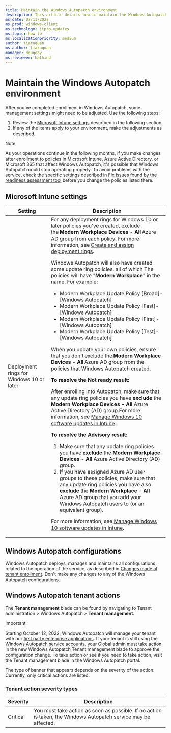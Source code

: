 ```yaml
---
title: Maintain the Windows Autopatch environment
description: This article details how to maintain the Windows Autopatch environment
ms.date: 07/11/2022
ms.prod: windows-client
ms.technology: itpro-updates
ms.topic: how-to
ms.localizationpriority: medium
author: tiaraquan
ms.author: tiaraquan
manager: dougeby
ms.reviewer: hathind
---
```


# Maintain the Windows Autopatch environment

After you've completed enrollment in Windows Autopatch, some management settings might need to be adjusted. Use the following steps:

1. Review the [Microsoft Intune settings](#microsoft-intune-settings) described in the following section.
1. If any of the items apply to your environment, make the adjustments as described.

> [!NOTE]
> As your operations continue in the following months, if you make changes after enrollment to policies in Microsoft Intune, Azure Active Directory, or Microsoft 365 that affect Windows Autopatch, it's possible that Windows Autopatch could stop operating properly. To avoid problems with the service, check the specific settings described in [Fix issues found by the readiness assessment tool](../prepare/windows-autopatch-fix-issues.md) before you change the policies listed there.

## Microsoft Intune settings

| Setting | Description |
| ----- | ----- |
| Deployment rings for Windows 10 or later | For any deployment rings for Windows 10 or later policies you've created, exclude the **Modern Workplace Devices - All** Azure AD group from each policy. For more information, see [Create and assign deployment rings](/mem/intune/protect/windows-10-update-rings#create-and-assign-update-rings).<p>Windows Autopatch will also have created some update ring policies. all of which The policies will have "**Modern Workplace**" in the name. For example:</p><ul><li>Modern Workplace Update Policy [Broad]-[Windows Autopatch]</li><li>Modern Workplace Update Policy [Fast]-[Windows Autopatch]</li><li>Modern Workplace Update Policy [First]-[Windows Autopatch]</li><li>Modern Workplace Update Policy [Test]-[Windows Autopatch]</li></ul><p>When you update your own policies, ensure that you don't exclude the **Modern Workplace Devices - All** Azure AD group from the policies that Windows Autopatch created.</p><p>**To resolve the Not ready result:**</p><p>After enrolling into Autopatch, make sure that any update ring policies you have **exclude** the **Modern Workplace Devices - All** Azure Active Directory (AD) group.For more information, see [Manage Windows 10 software updates in Intune](/mem/intune/protect/windows-update-for-business-configure).</p><p>**To resolve the Advisory result:**</p><ol><li>Make sure that any update ring policies you have **exclude** the **Modern Workplace Devices - All** Azure Active Directory (AD) group.</li> <li>If you have assigned Azure AD user groups to these policies, make sure that any update ring policies you have also **exclude** the **Modern Workplace - All** Azure AD group that you add your Windows Autopatch users to (or an equivalent group).</li></ol><p>For more information, see [Manage Windows 10 software updates in Intune](/mem/intune/protect/windows-update-for-business-configure).</p> |

## Windows Autopatch configurations

Windows Autopatch deploys, manages and maintains all configurations related to the operation of the service, as described in [Changes made at tenant enrollment](../references/windows-autopatch-changes-to-tenant.md). Don't make any changes to any of the Windows Autopatch configurations.

## Windows Autopatch tenant actions

The **Tenant management** blade can be found by navigating to Tenant administration > Windows Autopatch > **Tenant management**.

> [!IMPORTANT]
> Starting October 12, 2022, Windows Autopatch will manage your tenant with our [first party enterprise applications](../references/windows-autopatch-changes-to-tenant.md#windows-autopatch-enterprise-applications). If your tenant is still using the [Windows Autopatch service accounts](../references/windows-autopatch-privacy.md#service-accounts), your Global admin must take action in the new Windows Autopatch Tenant management blade to approve the configuration change. To take action or see if you need to take action, visit the Tenant management blade in the Windows Autopatch portal.

The type of banner that appears depends on the severity of the action. Currently, only critical actions are listed.

### Tenant action severity types

| Severity | Description |
| ----- | ----- |
| Critical | You must take action as soon as possible. If no action is taken, the Windows Autopatch service may be affected. |
